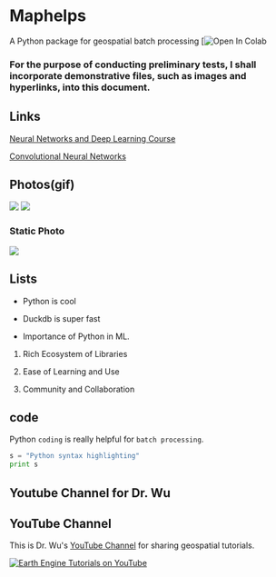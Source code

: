 # Maphelps 
A Python package for geospatial batch processing [![Open In Colab](https://colab.research.google.com/drive/1jJ0pB2AqiQ_RRN0CaCFFJE2EMmpoGwdk#scrollTo=Q_CbSfAUuH1Y)


### For the purpose of conducting preliminary tests, I shall incorporate demonstrative files, such as images and hyperlinks, into this document.


## Links
[Neural Networks and Deep Learning Course](https://www.coursera.org/learn/neural-networks-deep-learning?specialization=deep-learning)

[Convolutional Neural Networks](https://www.coursera.org/learn/convolutional-neural-networks)

## Photos(gif)
![](https://www.galvanizeaction.org/wp-content/uploads/2022/06/Wow-gif.gif)
![](https://media2.giphy.com/media/biJpWkEdgitMs/giphy.gif)


### Static Photo
![](https://encrypted-tbn0.gstatic.com/images?q=tbn:ANd9GcRaxxxqa-x-xxYcWPjIzdtxogYHWrAFHhMoNUb2YZq33Z-1n0CP4oHyPeIOKJ_GyZJhNCg&usqp=CAU)

## Lists

* Python is cool
* Duckdb is super fast
   
* Importance of Python in ML. 
1. Rich Ecosystem of Libraries
   
2. Ease of Learning and Use
 
3. Community and Collaboration
   
## code

Python `coding` is really helpful for `batch processing`.

```python
s = "Python syntax highlighting"
print s
```
## Youtube Channel for Dr. Wu

## YouTube Channel

This is Dr. Wu's [YouTube Channel](https://youtube.com/@giswqs) for sharing geospatial tutorials. 

[![Earth Engine Tutorials on YouTube](https://wetlands.io/file/images/youtube.png)](https://youtube.com/@giswqs)
